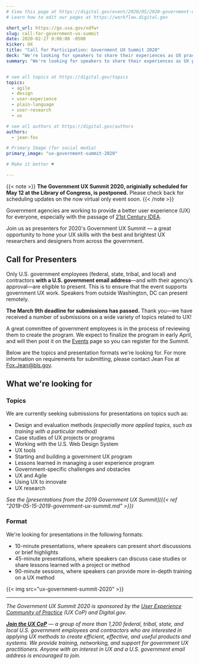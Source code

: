 ```yaml
---
# View this page at https://digital.gov/event/2020/05/2020-government-ux-summit
# Learn how to edit our pages at https://workflow.digital.gov

short_url: https://go.usa.gov/xdfwr
slug: call-for-government-ux-summit
date: 2020-02-27 9:00:00 -0500
kicker: UX
title: "Call for Participation: Government UX Summit 2020"
deck: "We're looking for speakers to share their experiences as UX practitioners in government."
summary: "We're looking for speakers to share their experiences as UX practitioners in government."


# see all topics at https://digital.gov/topics
topics:
  - agile
  - design
  - user-experience
  - plain-language
  - user-research
  - ux

# see all authors at https://digital.gov/authors
authors:
  - jean-fox

# Primary Image (for social media)
primary_image: "ux-government-summit-2020"

# Make it better ♥

---
```


{{< note >}}
**The Government UX Summit 2020, originially scheduled for May 12 at the Library of Congress, is postponed.** Please check back for scheduling updates on the now virtual only event soon.
{{< /note >}}

Government agencies are working to provide a better user experience (UX) for everyone, especially with the passage of [21st Century IDEA](https://digital.gov/topics/21st-century-idea/). 

Join us as presenters for 2020's Government UX Summit — a great opportunity to hone your UX skills with the best and brightest UX researchers and designers from across the government. 

## Call for Presenters

Only U.S. government employees (federal, state, tribal, and local) and contractors **with a U.S. government email address**&mdash;and with their agency’s approval&mdash;are eligible to present. This is to ensure that the event supports government UX work. Speakers from outside Washington, DC can present remotely. 

**The March 9th deadline for submissions has passed.** Thank you&mdash;we have received a number of submissions on a wide variety of topics related to UX! 

A great committee of government employees is in the process of reviewing them to create the program. We expect to finalize the program in early April, and will then post it on the [Events](https://digital.gov/events/) page so you can register for the Summit. 

Below are the topics and presentation formats we're looking for. For more information on requirements for submitting, please contact Jean Fox at [Fox.Jean@bls.gov](mailto:Fox.Jean@bls.gov). 

## What we're looking for

### Topics 

We are currently seeking submissions for presentations on topics such as:

 - Design and evaluation methods _(especially more applied topics, such as training with a particular method)_
 - Case studies of UX projects or programs
 - Working with the U.S. Web Design System
 - UX tools
 - Starting and building a government UX program
 - Lessons learned in managing a user experience program
 - Government-specific challenges and obstacles
 - UX and Agile
 - Using UX to innovate
 - UX research

_See the [presentations from the 2019 Government UX Summit]({{< ref "2019-05-15-2019-government-ux-summit.md" >}})_

### Format 

We're looking for presentations in the following formats:

 - 10-minute presentations, where speakers can present short discussions or brief highlights
 - 45-minute presentations, where speakers can discuss case studies or share lessons learned with a project or method
 - 90-minute sessions, where speakers can provide more in-depth training on a UX method

{{< img src="ux-government-summit-2020" >}}

---

_The Government UX Summit 2020 is sponsored by the [User Experience Community of Practice](https://digital.gov/communities/user-experience/) (UX CoP) and Digital.gov._

_[**Join the UX CoP**](https://digital.gov/communities/user-experience/) &mdash; a group of more than 1,200 federal, tribal, state, and local U.S. government employees and contractors who are interested in applying UX methods to create efficient, effective, and useful products and systems. We provide training, networking, and support for government UX practitioners. Anyone with an interest in UX and a U.S. government email address is encouraged to join._
